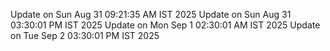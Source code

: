 Update on Sun Aug 31 09:21:35 AM IST 2025
Update on Sun Aug 31 03:30:01 PM IST 2025
Update on Mon Sep  1 02:30:01 AM IST 2025
Update on Tue Sep  2 03:30:01 PM IST 2025
